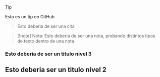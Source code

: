 >[!tip]
>Esto es un tip en GitHub

>Esto deberìa de ser una cita

>[!note] Nota: Esto debería de ser una nota, probando distintos tipos de texto dentro de una nota

### Esto deberia de ser un titulo nivel 3

## Esto deberia ser un titulo nivel 2
